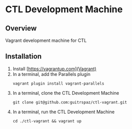 # CTL Development Machine

## Overview
Vagrant development machine for CTL

## Installation
1. Install [https://vagrantup.com](Vagrant)
2. In a terminal, add the Parallels plugin
	~~~
	vagrant plugin install vagrant-parallels
	~~~
3. In a terminal, clone the CTL Development Machine
	~~~
	git clone git@github.com:guitrspaz/ctl-vagrant.git
	~~~
4. In a terminal, run the CTL Development Machine
	~~~
	cd ./ctl-vagrant && vagrant up
	~~~
